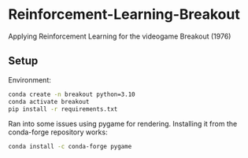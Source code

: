 # Reinforcement-Learning-Breakout
Applying Reinforcement Learning for the videogame Breakout (1976)

## Setup
Environment:

```bash 
conda create -n breakout python=3.10
conda activate breakout
pip install -r requirements.txt
```

Ran into some issues using pygame for rendering. Installing it from the conda-forge repository works: 

```bash
conda install -c conda-forge pygame
```
